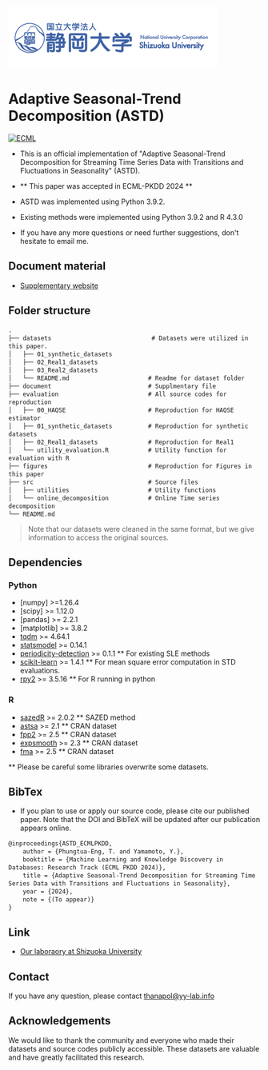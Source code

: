 

![alt text](https://github.com/thanapol2/Mean_EBinning/blob/082cd9447659d9d140acc38d5d4c11db9187d06c/Documents/shizuoka%20bannar.png)


# Adaptive Seasonal-Trend Decomposition (ASTD)
[![ECML](https://img.shields.io/badge/ECML-2024-blue.svg?style=flat-square)](#)
- This is an official implementation of "Adaptive Seasonal-Trend Decomposition for Streaming Time Series Data with Transitions and Fluctuations in Seasonality" (ASTD).
- ** This paper was accepted in ECML-PKDD 2024 ** 
- ASTD was implemented using Python 3.9.2.
- Existing methods were implemented using Python 3.9.2 and R 4.3.0

- If you have any more questions or need further suggestions, don't hesitate to email me.

## Document material
- [Supplementary website](https://sites.google.com/view/astd-ecmlpkdd/)


## Folder structure 
    .
    ├── datasets                            # Datasets were utilized in this paper. 
    │   ├── 01_synthetic_datasets           
    │   ├── 02_Real1_datasets             
    │   ├── 03_Real2_datasets
    │   └── README.md                      # Readme for dataset folder
    ├── document                           # Supplmentary file
    ├── evaluation                         # All source codes for reproduction
    │   ├── 00_HAQSE                       # Reproduction for HAQSE estimator
    │   ├── 01_synthetic_datasets          # Reproduction for synthetic datasets
    │   ├── 02_Real1_datasets              # Reproduction for Real1
    │   └── utility_evaluation.R           # Utility function for evaluation with R
    ├── figures                            # Reproduction for Figures in this paper 
    ├── src                                # Source files
    │   ├── utilities                      # Utility functions
    │   └── online_decomposition           # Online Time series decomposition
    └── README.md

>  Note that our datasets were cleaned in the same format, but we give information to access the original sources.


## Dependencies
### Python
- [numpy] >=1.26.4
- [scipy] >= 1.12.0
- [pandas] >= 2.2.1
- [matplotlib] >= 3.8.2
- [tqdm](https://tqdm.github.io) >= 4.64.1
- [statsmodel](https://www.statsmodels.org/stable/index.html) >= 0.14.1
- [periodicity-detection](https://periodicity-detection.readthedocs.io/en/latest/) >= 0.1.1    ** For existing SLE methods
- [scikit-learn](https://scikit-learn.org/stable/) >= 1.4.1   ** For mean square error computation in STD evaluations.  
- [rpy2](https://rpy2.github.io/) >= 3.5.16 ** For R running in python

### R
- [sazedR](https://cran.r-project.org/web/packages/sazedR/index.html) >= 2.0.2    ** SAZED method
- [astsa](https://cran.r-project.org/web/packages/astsa/index.html) >= 2.1    ** CRAN dataset
- [fpp2](https://cran.r-project.org/web/packages/fpp2/index.html) >= 2.5    ** CRAN dataset
- [expsmooth](https://cran.r-project.org/web/packages/expsmooth/index.html) >= 2.3    ** CRAN dataset
- [fma](https://cran.r-project.org/web/packages/fma/index.html) >= 2.5    ** CRAN dataset

** Please be careful some libraries overwrite some datasets. 

## BibTex
- If you plan to use or apply our source code, please cite our published paper. Note that the DOI and BibTeX will be updated after our publication appears online.
```
@inproceedings{ASTD_ECMLPKDD,
	author = {Phungtua-Eng, T. and Yamamoto, Y.},
	booktitle = {Machine Learning and Knowledge Discovery in Databases: Research Track (ECML PKDD 2024)},
	title = {Adaptive Seasonal-Trend Decomposition for Streaming Time Series Data with Transitions and Fluctuations in Seasonality},
	year = {2024},
	note = {(To appear)}
}
```

## Link
- [Our laboraory at Shizuoka University](http://lab.inf.shizuoka.ac.jp/yamamoto/)

## Contact
If you have any question, please contact thanapol@yy-lab.info

## Acknowledgements

We would like to thank the community and everyone who made their datasets and source codes publicly accessible. These datasets are valuable and have greatly facilitated this research. 

